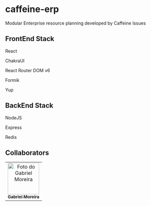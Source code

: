 # caffeine-erp

Modular Enterprise resource planning developed by Caffeine Issues

## FrontEnd Stack

React

ChakraUI

React Router DOM v6

Formik

Yup

## BackEnd Stack

NodeJS

Express

Redis

## Collaborators

<table>
    <tr>
        <td align="center">
        <a href="#">
            <img src="https://avatars.githubusercontent.com/u/79814036?v=4" width="100px;" alt="Foto do Gabriel Moreira"/><br>
            <a href="https://github.com/CaffeineIssues/">
                <sub>
                <b>Gabriel Moreira</b>
                </sub>
            </a>
        </a>
        </td>
    </tr>
</table>
